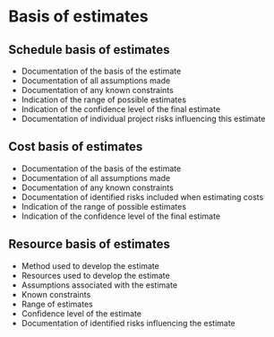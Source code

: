 # Basis of estimates

## Schedule basis of estimates

- Documentation of the basis of the estimate
- Documentation of all assumptions made
- Documentation of any known constraints
- Indication of the range of possible estimates
- Indication of the confidence level of the final estimate
- Documentation of individual project risks influencing this estimate

## Cost basis of estimates

- Documentation of the basis of the estimate
- Documentation of all assumptions made
- Documentation of any known constraints
- Documentation of identified risks included when estimating costs
- Indication of the range of possible estimates
- Indication of the confidence level of the final estimate

## Resource basis of estimates

- Method used to develop the estimate
- Resources used to develop the estimate
- Assumptions associated with the estimate
- Known constraints
- Range of estimates
- Confidence level of the estimate
- Documentation of identified risks influencing the estimate
